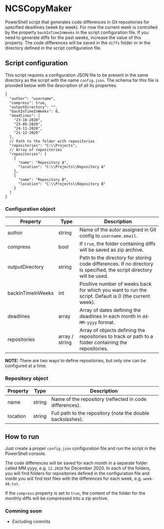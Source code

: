 # NCSCopyMaker

PowerShell script that generates code differences in Git repositories for specified deadlines (week by week). For now the current week is controlled by the property `backInTimeInWeeks` in the script configuration file. If you need to generate diffs for the past weeks, increase the value of this property. The code differences will be saved in the `diffs` folder or in the directory defined in the script configuration file.

## Script configuration

This script requires a configuration JSON file to be present in the same directory as the script with the name `config.json`. The schema for this file is provided below with the description of all its properties.

```jsonc
{
  "author": "username",
  "compress": true,
  "outputDirectory": "",
  "backInTimeInWeeks": 0,
  "deadlines": [
    "23-10-2020",
    "23-09-2020",
    "24-11-2020",
    "21-12-2020"
  ],
  // Path to the folder with repositories
  "repositories": "C:\\Projects",
  // Array of repositories
  "repositories": [
    {
      "name": "Repository A",
      "location": "C:\\Projects\\Repository A"
    },
    {
      "name": "Repository B",
      "location": "C:\\Projects\\Repository B"
    }
  ]
}
```

### Configuration object

| **Property**      | **Type**       | **Description**                               |
|-------------------|----------------|-----------------------------------------------|
| author            | string         | Name of the autor assigned in Git config to `username.email`.     |
| compress          | bool           | If `true`, the folder containing diffs will be saved as zip archive. |
| outputDirectory   | string         | Path to the directory for storing code differences. If no directory is specified, the script directory will be used. |
| backInTimeInWeeks | int            | Positive number of weeks back for which you want to run the script. Default is 0 (the current week). |
| deadlines         | array          | Array of dates defining the deadlines in each month in `dd-MM-yyyy` format. |
| repositories      | array / string | Array of objects defining the repositories to track or path to a folder containing the repositories. |

__NOTE:__ There are two ways to define repositories, but only one can be configured at a time.

### Repository object

| **Property**       | **Type** | **Description**                           |
|-------------------|----------|-------------------------------------------|
| name     | string   | Name of the repository (reflected in code differences).  |
| location | string   | Full path to the repository (note the double backslashes). |

## How to run

Just create a proper `config.json` configuration file and run the script in the PowerShell console. 

The code differences will be saved for each month in a separate folder called MM.yyyy, e.g. `12.2020` for December 2020. In each of the folders, you will find folders for repositories defined in the configuration file and inside you will find text files with the differences for each week, e.g. `week-48.txt`.

If the `compress` property is set to `true`, the content of the folder for the monthly diffs will be compressed into a zip archive.

### Comming soon

- Excluding commits
